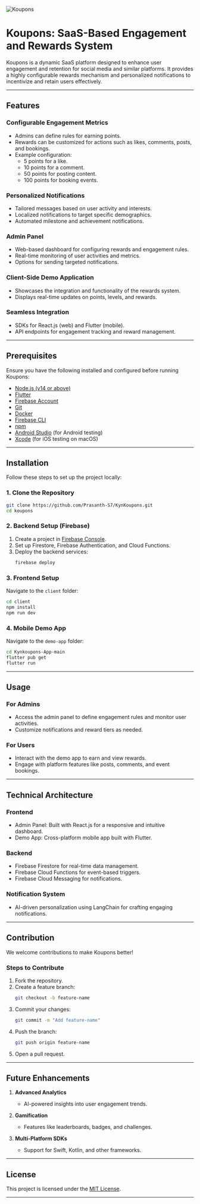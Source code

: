 ![Koupons](https://github.com/user-attachments/assets/664c86e0-c44f-4705-b10a-05d1d2c537e7)

# Koupons: SaaS-Based Engagement and Rewards System  

Koupons is a dynamic SaaS platform designed to enhance user engagement and retention for social media and similar platforms. It provides a highly configurable rewards mechanism and personalized notifications to incentivize and retain users effectively.  

---

## Features  

### **Configurable Engagement Metrics**  
- Admins can define rules for earning points.  
- Rewards can be customized for actions such as likes, comments, posts, and bookings.  
- Example configuration:  
  - 5 points for a like.  
  - 10 points for a comment.  
  - 50 points for posting content.  
  - 100 points for booking events.  

### **Personalized Notifications**  
- Tailored messages based on user activity and interests.  
- Localized notifications to target specific demographics.  
- Automated milestone and achievement notifications.  

### **Admin Panel**  
- Web-based dashboard for configuring rewards and engagement rules.  
- Real-time monitoring of user activities and metrics.  
- Options for sending targeted notifications.  

### **Client-Side Demo Application**  
- Showcases the integration and functionality of the rewards system.  
- Displays real-time updates on points, levels, and rewards.  

### **Seamless Integration**  
- SDKs for React.js (web) and Flutter (mobile).  
- API endpoints for engagement tracking and reward management.  

---

## Prerequisites  

Ensure you have the following installed and configured before running Koupons:  

- [Node.js (v14 or above)](https://nodejs.org/)  
- [Flutter](https://flutter.dev/)  
- [Firebase Account](https://firebase.google.com/)  
- [Git](https://git-scm.com/)  
- [Docker](https://www.docker.com/)  
- [Firebase CLI](https://firebase.google.com/docs/cli)  
- [npm](https://www.npmjs.com/)  
- [Android Studio](https://developer.android.com/studio) (for Android testing)  
- [Xcode](https://developer.apple.com/xcode/) (for iOS testing on macOS)  

---

## Installation  

Follow these steps to set up the project locally:  

### 1. Clone the Repository  
```bash  
git clone https://github.com/Prasanth-S7/KynKoupons.git  
cd koupons  
```  

### 2. Backend Setup (Firebase)  
1. Create a project in [Firebase Console](https://console.firebase.google.com/).  
2. Set up Firestore, Firebase Authentication, and Cloud Functions.  
3. Deploy the backend services:  
   ```bash  
   firebase deploy  
   ```  

### 3. Frontend Setup  
Navigate to the `client` folder:  
```bash  
cd client 
npm install  
npm run dev
```  

### 4. Mobile Demo App  
Navigate to the `demo-app` folder:  
```bash  
cd Kynkoupons-App-main 
flutter pub get  
flutter run  
```  

---

## Usage  

### For Admins  
- Access the admin panel to define engagement rules and monitor user activities.  
- Customize notifications and reward tiers as needed.  

### For Users  
- Interact with the demo app to earn and view rewards.  
- Engage with platform features like posts, comments, and event bookings.  

---

## Technical Architecture  

### **Frontend**  
- Admin Panel: Built with React.js for a responsive and intuitive dashboard.  
- Demo App: Cross-platform mobile app built with Flutter.  

### **Backend**  
- Firebase Firestore for real-time data management.  
- Firebase Cloud Functions for event-based triggers.  
- Firebase Cloud Messaging for notifications.  

### **Notification System**  
- AI-driven personalization using LangChain for crafting engaging notifications.  

---

## Contribution  

We welcome contributions to make Koupons better!  

### Steps to Contribute  
1. Fork the repository.  
2. Create a feature branch:  
   ```bash  
   git checkout -b feature-name  
   ```  
3. Commit your changes:  
   ```bash  
   git commit -m "Add feature-name"  
   ```  
4. Push the branch:  
   ```bash  
   git push origin feature-name  
   ```  
5. Open a pull request.  

---

## Future Enhancements  

1. **Advanced Analytics**  
   - AI-powered insights into user engagement trends.  

2. **Gamification**  
   - Features like leaderboards, badges, and challenges.  

3. **Multi-Platform SDKs**  
   - Support for Swift, Kotlin, and other frameworks.  

---

## License  

This project is licensed under the [MIT License](https://opensource.org/licenses/MIT).  

---

